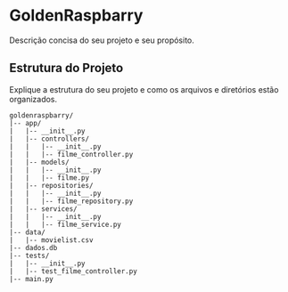 ﻿# GoldenRaspbarry

Descrição concisa do seu projeto e seu propósito.

## Estrutura do Projeto

Explique a estrutura do seu projeto e como os arquivos e diretórios estão organizados.

```plaintext
goldenraspbarry/
|-- app/
|   |-- __init__.py
|   |-- controllers/
|   |   |-- __init__.py
|   |   |-- filme_controller.py
|   |-- models/
|   |   |-- __init__.py
|   |   |-- filme.py
|   |-- repositories/
|   |   |-- __init__.py
|   |   |-- filme_repository.py
|   |-- services/
|   |   |-- __init__.py
|   |   |-- filme_service.py
|-- data/
|   |-- movielist.csv
|-- dados.db
|-- tests/
|   |-- __init__.py
|   |-- test_filme_controller.py
|-- main.py
